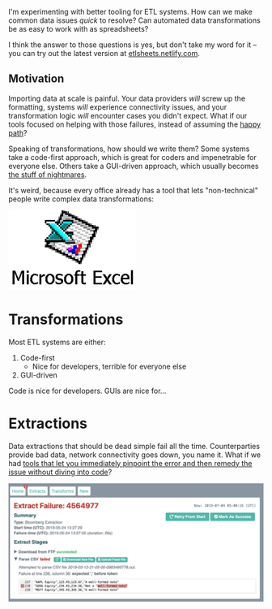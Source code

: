 I'm experimenting with better tooling for ETL systems. How can we make common data issues *quick* to resolve? Can automated data transformations be as easy to work with as spreadsheets?

I think the answer to those questions is yes, but don't take my word for it – you can try out the latest version at [etlsheets.netlify.com](http://etlsheets.netlify.com).

## Motivation

Importing data at scale is painful. Your data providers *will* screw up the formatting, systems *will* experience connectivity issues, and your transformation logic *will* encounter cases you didn't expect. What if our tools focused on helping with those failures, instead of assuming the [happy path](https://en.wikipedia.org/wiki/Happy_path)?

Speaking of transformations, how should we write them? Some systems take a code-first approach, which is great for coders and impenetrable for everyone else. Others take a GUI-driven approach, which usually becomes [the stuff of nightmares](https://www.iri.com/blog/wp-content/uploads/2016/03/EDIT-IN-WP-From-Informatica-to-Voracity-via-ADS-CATfX-Paul-Kinnier-AnalytiX-DS-2.jpg). 

It's weird, because every office already has a tool that lets "non-technical" people write complex data transformations:

![Excel](docs/excel.gif)



# Transformations

Most ETL systems are either:

1. Code-first
    - Nice for developers, terrible for everyone else 
1. GUI-driven

Code is nice for developers. GUIs are nice for...

# Extractions

Data extractions that should be dead simple fail all the time. Counterparties provide bad data, network connectivity goes down, you name it. What if we had [tools that let you immediately pinpoint the error and then remedy the issue without diving into code](https://etlsheets.netlify.com/extract/?id=4564977)?

![Extract failure](docs/extractFailure.jpg)